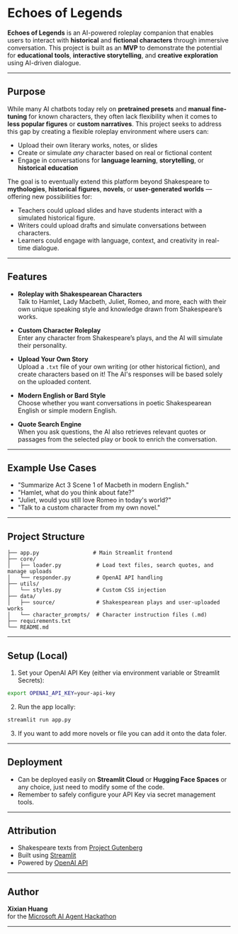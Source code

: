 # Echoes of Legends

**Echoes of Legends** is an AI-powered roleplay companion that enables users to interact with **historical** and **fictional characters** through immersive conversation. This project is built as an **MVP** to demonstrate the potential for **educational tools**, **interactive storytelling**, and **creative exploration** using AI-driven dialogue.

---

## Purpose

While many AI chatbots today rely on **pretrained presets** and **manual fine-tuning** for known characters, they often lack flexibility when it comes to **less popular figures** or **custom narratives**. This project seeks to address this gap by creating a flexible roleplay environment where users can:

- Upload their own literary works, notes, or slides
- Create or simulate _any_ character based on real or fictional content
- Engage in conversations for **language learning**, **storytelling**, or **historical education**

The goal is to eventually extend this platform beyond Shakespeare to **mythologies**, **historical figures**, **novels**, or **user-generated worlds** — offering new possibilities for:

- Teachers could upload slides and have students interact with a simulated historical figure.
- Writers could upload drafts and simulate conversations between characters.
- Learners could engage with language, context, and creativity in real-time dialogue.

---

## Features

- **Roleplay with Shakespearean Characters**  
  Talk to Hamlet, Lady Macbeth, Juliet, Romeo, and more, each with their own unique speaking style and knowledge drawn from Shakespeare’s works.

- **Custom Character Roleplay**  
  Enter any character from Shakespeare’s plays, and the AI will simulate their personality.

- **Upload Your Own Story**  
  Upload a `.txt` file of your own writing (or other historical fiction), and create characters based on it! The AI's responses will be based solely on the uploaded content.

- **Modern English or Bard Style**  
  Choose whether you want conversations in poetic Shakespearean English or simple modern English.

- **Quote Search Engine**  
  When you ask questions, the AI also retrieves relevant quotes or passages from the selected play or book to enrich the conversation.

---

## Example Use Cases

- "Summarize Act 3 Scene 1 of Macbeth in modern English."
- "Hamlet, what do you think about fate?"
- "Juliet, would you still love Romeo in today's world?"
- "Talk to a custom character from my own novel."

---

## Project Structure

```
├── app.py                 # Main Streamlit frontend
├── core/
│   ├── loader.py           # Load text files, search quotes, and manage uploads
│   └── responder.py        # OpenAI API handling
├── utils/
│   └── styles.py           # Custom CSS injection
├── data/
│   ├── source/             # Shakespearean plays and user-uploaded works
│   └── character_prompts/  # Character instruction files (.md)
├── requirements.txt
└── README.md
```

---

## Setup (Local)

1. Set your OpenAI API Key (either via environment variable or Streamlit Secrets):

```bash
export OPENAI_API_KEY=your-api-key
```

2. Run the app locally:

```bash
streamlit run app.py
```

3. If you want to add more novels or file you can add it onto the data foler.

---

## Deployment

- Can be deployed easily on **Streamlit Cloud** or **Hugging Face Spaces** or any choice, just need to modify some of the code.
- Remember to safely configure your API Key via secret management tools.

---

## Attribution

- Shakespeare texts from [Project Gutenberg](https://www.gutenberg.org/)
- Built using [Streamlit](https://streamlit.io)
- Powered by [OpenAI API](https://platform.openai.com)

---

## Author

**Xixian Huang**  
for the [Microsoft AI Agent Hackathon](https://github.com/microsoft/AI_Agents_Hackathon)

---
